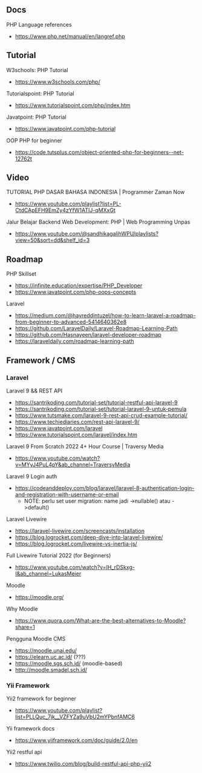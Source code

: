 
## Docs

PHP Language references
- https://www.php.net/manual/en/langref.php

## Tutorial

W3schools: PHP Tutorial
- https://www.w3schools.com/php/

Tutorialspoint: PHP Tutorial
- https://www.tutorialspoint.com/php/index.htm

Javatpoint: PHP Tutorial
- https://www.javatpoint.com/php-tutorial

OOP PHP for beginner
- https://code.tutsplus.com/object-oriented-php-for-beginners--net-12762t

## Video

TUTORIAL PHP DASAR BAHASA INDONESIA | Programmer Zaman Now
- https://www.youtube.com/playlist?list=PL-CtdCApEFH9EmZy4zYfW1ATIJ-qMXxGt

Jalur Belajar Backend Web Development: PHP | Web Programming Unpas
- https://www.youtube.com/@sandhikagalihWPU/playlists?view=50&sort=dd&shelf_id=3

## Roadmap

PHP Skillset
- https://infinite.education/expertise/PHP_Developer
- https://www.javatpoint.com/php-oops-concepts

Laravel
- https://medium.com/@hayreddintuzel/how-to-learn-laravel-a-roadmap-from-beginner-to-advanced-5414640362e8
- https://github.com/LaravelDaily/Laravel-Roadmap-Learning-Path
- https://github.com/Hasnayeen/laravel-developer-roadmap
- https://laraveldaily.com/roadmap-learning-path


## Framework / CMS

### Laravel

Laravel 9 && REST API
- https://santrikoding.com/tutorial-set/tutorial-restful-api-laravel-9
- https://santrikoding.com/tutorial-set/tutorial-laravel-9-untuk-pemula
- https://www.tutsmake.com/laravel-9-rest-api-crud-example-tutorial/
- https://www.techiediaries.com/rest-api-laravel-9/
- https://www.javatpoint.com/laravel
- https://www.tutorialspoint.com/laravel/index.htm

Laravel 9 From Scratch 2022 4+ Hour Course | Traversy Media
- https://www.youtube.com/watch?v=MYyJ4PuL4pY&ab_channel=TraversyMedia

Laravel 9 Login auth
- https://codeanddeploy.com/blog/laravel/laravel-8-authentication-login-and-registration-with-username-or-email
  - NOTE: perlu set user migration: name jadi ->nullable() atau ->default()

Laravel Livewire
- https://laravel-livewire.com/screencasts/installation
- https://blog.logrocket.com/deep-dive-into-laravel-livewire/
- https://blog.logrocket.com/livewire-vs-inertia-js/

Full Livewire Tutorial 2022 (for Beginners)
- https://www.youtube.com/watch?v=IH_rDSkxg-I&ab_channel=LukasMeier

Moodle
- https://moodle.org/

Why Moodle
- https://www.quora.com/What-are-the-best-alternatives-to-Moodle?share=1

Pengguna Moodle CMS
- https://moodle.unai.edu/
- https://elearn.uc.ac.id/ (???)
- https://moodle.sgs.sch.id/ (moodle-based)
- http://moodle.smadel.sch.id/

### Yii Framework

Yii2 framework for beginner
- https://www.youtube.com/playlist?list=PLLQuc_7jk__VZFYZa9uVbU2mYPbnfAMC6
 
Yii framework docs
- https://www.yiiframework.com/doc/guide/2.0/en

Yii2 restful api
- https://www.twilio.com/blog/build-restful-api-php-yii2
